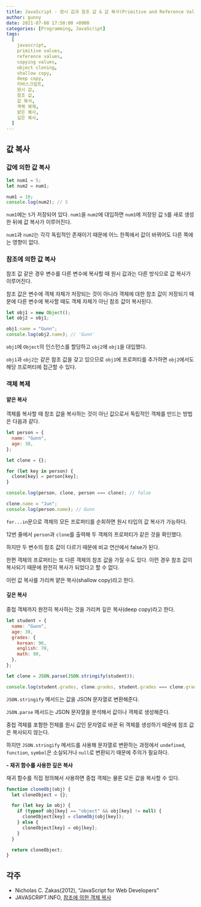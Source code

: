 ```yaml
---
title: JavaScript - 원시 값과 참조 값 & 값 복사(Primitive and Reference Values & Copying Values)
author: gunny
date: 2021-07-08 17:50:00 +0900
categories: [Programming, JavaScript]
tags:
  [
    javascript,
    primitive values,
    reference values,
    copying values,
    object cloning,
    shallow copy,
    deep copy,
    자바스크립트,
    원시 값,
    참조 값,
    값 복사,
    객체 복제,
    얕은 복사,
    깊은 복사,
  ]
---
```


## **값 복사**

### **값에 의한 값 복사**

```javascript
let num1 = 5;
let num2 = num1;

num1 = 10;
console.log(num2); // 5
```

`num1`에는 `5`가 저장되어 있다. `num1`을 `num2`에 대입하면 `num1`에 저장된 값 `5`를 새로 생성한 뒤에 값 복사가 이루어진다.

`num1`과 `num2`는 각각 독립적인 존재이기 때문에 어느 한쪽에서 값이 바뀌어도 다른 쪽에는 영향이 없다.

### **참조에 의한 값 복사**

참조 값 같은 경우 변수를 다른 변수에 복사할 때 원시 값과는 다른 방식으로 값 복사가 이루어진다.

참조 값은 변수에 객체 자체가 저장되는 것이 아니라 객체에 대한 참조 값이 저장되기 때문에 다른 변수에 복사할 때도 객체 자체가 아닌 참조 값이 복사된다.

```javascript
let obj1 = new Object();
let obj2 = obj1;

obj1.name = "Gunn";
console.log(obj2.name); // 'Gunn'
```

`obj1`에 `Object`의 인스턴스를 할당하고 `obj2`에 `obj1`을 대입했다.

`obj1`과 `obj2`는 같은 참조 값을 갖고 있으므로 `obj1`에 프로퍼티를 추가하면 `obj2`에서도 해당 프로퍼티에 접근할 수 있다.

### **객체 복제**

#### **얕은 복사**

객체를 복사할 때 참조 값을 복사하는 것이 아닌 값으로서 독립적인 객체를 만드는 방법은 다음과 같다.

```javascript
let person = {
  name: "Gunn",
  age: 30,
};

let clone = {};

for (let key in person) {
  clone[key] = person[key];
}

console.log(person, clone, person === clone); // false

clone.name = "Jun";
console.log(person.name); // Gunn
```

`for...in`문으로 객체의 모든 프로퍼티를 순회하면 원시 타입의 값 복사가 가능하다.

12번 줄에서 `person`과 `clone`를 출력해 두 객체의 프로퍼티가 같은 것을 확인했다.

하지만 두 변수의 참조 값이 다르기 때문에 비교 연산에서 false가 된다.

한편 객체의 프로퍼티는 또 다른 객체의 참조 값을 가질 수도 있다. 이런 경우 참조 값이 복사되기 때문에 완전히 복사가 되었다고 할 수 없다.

이런 값 복사를 가리켜 얕은 복사(shallow copy)라고 한다.

#### **깊은 복사**

중첩 객체까지 완전히 복사하는 것을 가리켜 깊은 복사(deep copy)라고 한다.

```javascript
let student = {
  name: "Gunn",
  age: 30,
  grades: {
    korean: 96,
    english: 70,
    math: 90,
  },
};

let clone = JSON.parse(JSON.stringify(student));

console.log(student.grades, clone.grades, student.grades === clone.grades); // false
```

`JSON.stringify` 메서드는 값을 JSON 문자열로 변환해준다.

`JSON.parse` 메서드는 JSON 문자열을 분석해서 값이나 객체로 생성해준다.

중첩 객체를 포함한 전체를 원시 값인 문자열로 바꾼 뒤 객체를 생성하기 때문에 참조 값은 복사되지 않는다.

하지만 `JSON.stringify` 메서드를 사용해 문자열로 변환하는 과정에서 `undefined`, `function`, `symbol`은 소실되거나 `null`로 변환되기 때문에 주의가 필요하다.

**- 재귀 함수를 사용한 깊은 복사**

재귀 함수를 직접 정의해서 사용하면 중첩 객체는 물론 모든 값을 복사할 수 있다.

```javascript
function cloneObj(obj) {
  let cloneObject = {};

  for (let key in obj) {
    if (typeof obj[key] == "object" && obj[key] != null) {
      cloneObject[key] = cloneObj(obj[key]);
    } else {
      cloneObject[key] = obj[key];
    }
  }

  return cloneObject;
}
```

## **각주**

- Nicholas C. Zakas(2012), “JavaScript for Web Developers”
- JAVASCRIPT.INFO, [참조에 의한 객체 복사](https://ko.javascript.info/object-copy)
